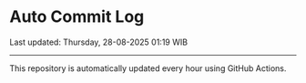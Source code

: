 # Auto Commit Log

Last updated: Thursday, 28-08-2025 01:19 WIB

---

This repository is automatically updated every hour using GitHub Actions.
